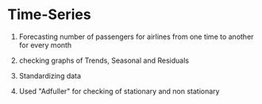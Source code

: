 # Time-Series
1. Forecasting number of passengers for airlines from one time to another for every month

2. checking graphs of Trends, Seasonal and Residuals

3. Standardizing data

4. Used "Adfuller" for checking of stationary and non stationary
